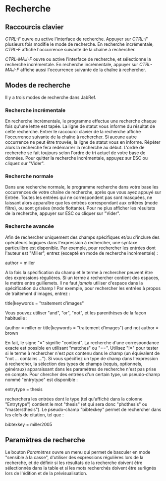 # Recherche

## Raccourcis clavier

*CTRL-F* ouvre ou active l'interface de recherche. Appuyer sur *CTRL-F* plusieurs fois modifie le mode de recherche. En recherche incrémentale, *CTRL-F* affiche l'occurrence suivante de la chaîne à rechercher.

*CTRL-MAJ-F* ouvre ou active l'interface de recherche, et sélectionne la recherche incrémentale. En recherche incrémentale, appuyer sur *CTRL-MAJ-F* affiche aussi l'occurrence suivante de la chaîne à rechercher.

## Modes de recherche

Il y a trois modes de recherche dans JabRef.

### Recherche incrémentale

En recherche incrémentale, le programme effectue une recherche chaque fois qu'une lettre est tapée. La ligne de statut vous informe du résultat de cette recherche. Entrer le raccourci clavier de la recherche affiche l'occurrence suivante de la chaîne à rechercher. Si aucune autre occurrence ne peut être trouvée, la ligne de statut vous en informe. Répéter alors la recherche fera redémarrer la recherche au début. L'ordre de recherche se fait toujours selon l'ordre de tri actuel de votre base de données. Pour quitter la recherche incrémentale, appuyez sur ESC ou cliquez sur "Vider".

### Recherche normale

Dans une recherche normale, le programme recherche dans votre base les occurrences de votre chaîne de recherche, après que vous ayez appuyé sur Entrée. Toutes les entrées qui ne correspondent pas sont masquées, ne laissant alors apparaître que les entrées correspondant aux critères (mode filtre), ou sont grisées (mode flottante). Pour ne plus afficher les résultats de la recherche, appuyer sur ESC ou cliquer sur "Vider".

### <a href="" id="advanced"></a> Recherche avancée

Afin de rechercher uniquement des champs spécifiques et/ou d'inclure des opérateurs logiques dans l'expression à rechercher, une syntaxe particulière est disponible. Par exemple, pour rechercher les entrées dont l'auteur est "Miller", entrez (excepté en mode de recherche incrémentale) :

author = miller

A la fois la spécification du champ et le terme à rechercher peuvent être des expressions régulières. Si un terme à rechercher contient des espaces, le mettre entre guillemets. Il ne faut *jamais* utiliser d'espace dans la spécification du champ ! Par exemple, pour rechercher les entrées à propos de traitement d'images, entrez :

title|keywords = "traitement d'images"

Vous pouvez utiliser "and", "or", "not", et les parenthèses de la façon habituelle :

(author = miller or title|keywords = "traitement d'images") and not author = brown

En fait, le signe "=" signifie "contient". La recherche d'une correspondance exacte est possible en utilisant "matches" ou "==". Utilisez "!=" pour tester si le terme à rechercher n'est *pas* contenu dans le champ (un équivalent de "not ... contains ..."). Si vous spécifiez un type de champ dans l'expression à rechercher, la sélection des types de champs (requis, optionnels, généraux) apparaissant dans les paramètres de recherche n'est pas prise en compte. Pour chercher des entrées d'un certain type, un pseudo-champ nommé "entrytype" est disponible :

entrytype = thesis

recherchera les entrées dont le type (tel qu'affiché dans la colonne "Entrytype") contient le mot "thesis" (et qui sera donc "phdthesis" ou "mastersthesis"). Le pseudo-champ "bibtexkey" permet de rechercher dans les clefs de citation, tel que :

bibtexkey = miller2005

## Paramètres de recherche

Le bouton *Paramètres* ouvre un menu qui permet de basculer en mode "sensible à la casse", d'utiliser des expressions régulières lors de la recherche, et de définir si les résultats de la recherche doivent être sélectionnés dans la table et si les mots recherchés doivent être surlignés lors de l'édition et de la prévisualisation.
